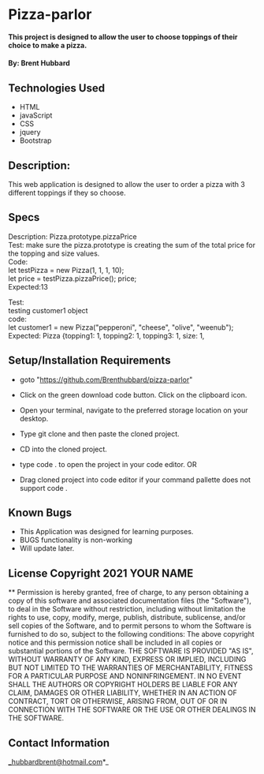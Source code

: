 # Pizza-parlor 

 

 #### This project is designed to allow the user to choose toppings of their choice to make a pizza. 

#### By: Brent Hubbard
 ## Technologies Used  

* HTML  
* javaScript
* CSS  
* jquery
* Bootstrap  

 

## Description:
 This web application is designed to allow the user to order a pizza with 3 different toppings if they so choose.  

## Specs  

Description: Pizza.prototype.pizzaPrice <br>
Test: make sure the pizza.prototype is creating the sum of the total price for the topping and size values.<br>
Code: <br>
  let testPizza = new Pizza(1, 1, 1, 10);<br>
  let price = testPizza.pizzaPrice();
price;<br>
Expected:13

Test:<br> testing customer1 object <br>
code: <br> let customer1 = new Pizza("pepperoni", "cheese", "olive", "weenub"); <br>
 Expected: Pizza {topping1: 1, topping2: 1, topping3: 1, size: 1, 



## Setup/Installation Requirements 
* goto "https://github.com/Brenthubbard/pizza-parlor"

 * Click on the green download code button. Click on the clipboard icon. 

 * Open your terminal, navigate to the preferred storage location on your desktop.  

* Type git clone and then paste the cloned project.  

* CD into the cloned project.  

* type code . to open the project in your code editor. OR 

 * Drag cloned project into code editor if your command pallette does not support code . 

 

 ## Known Bugs  
* This Application was designed for learning purposes.
*  BUGS functionality is non-working
* Will update later.  

 

 

## License Copyright 2021 YOUR NAME 

** Permission is hereby granted, free of charge, to any person obtaining a copy of this software and associated documentation files (the "Software"), to deal in the Software without restriction, including without limitation the rights to use, copy, modify, merge, publish, distribute, sublicense, and/or sell copies of the Software, and to permit persons to whom the Software is furnished to do so, subject to the following conditions: The above copyright notice and this permission notice shall be included in all copies or substantial portions of the Software. THE SOFTWARE IS PROVIDED "AS IS", WITHOUT WARRANTY OF ANY KIND, EXPRESS OR IMPLIED, INCLUDING BUT NOT LIMITED TO THE WARRANTIES OF MERCHANTABILITY, FITNESS FOR A PARTICULAR PURPOSE AND NONINFRINGEMENT. IN NO EVENT SHALL THE AUTHORS OR COPYRIGHT HOLDERS BE LIABLE FOR ANY CLAIM, DAMAGES OR OTHER LIABILITY, WHETHER IN AN ACTION OF CONTRACT, TORT OR OTHERWISE, ARISING FROM, OUT OF OR IN CONNECTION WITH THE SOFTWARE OR THE USE OR OTHER DEALINGS IN THE SOFTWARE.  

 

## Contact Information  
_hubbardbrent@hotmail.com*_ 

 

 

 

 